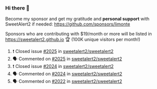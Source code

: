 ### Hi there 👋

Become my sponsor and get my gratitude and **personal support** with SweetAlert2 if needed: https://github.com/sponsors/limonte

Sponsors who are contributing with $19/month or more will be listed in https://sweetalert2.github.io 🏆 (100K unique visitors per month!)

<!--START_SECTION:activity-->
1. ❗️ Closed issue [#2025](https://github.com//sweetalert2/sweetalert2/issues/2025) in [sweetalert2/sweetalert2](https://github.com//sweetalert2/sweetalert2)
2. 🗣 Commented on [#2025](https://github.com//sweetalert2/sweetalert2/issues/2025) in [sweetalert2/sweetalert2](https://github.com//sweetalert2/sweetalert2)
3. ❗️ Closed issue [#2024](https://github.com//sweetalert2/sweetalert2/issues/2024) in [sweetalert2/sweetalert2](https://github.com//sweetalert2/sweetalert2)
4. 🗣 Commented on [#2024](https://github.com//sweetalert2/sweetalert2/issues/2024) in [sweetalert2/sweetalert2](https://github.com//sweetalert2/sweetalert2)
5. 🗣 Commented on [#2022](https://github.com//sweetalert2/sweetalert2/issues/2022) in [sweetalert2/sweetalert2](https://github.com//sweetalert2/sweetalert2)
<!--END_SECTION:activity-->
